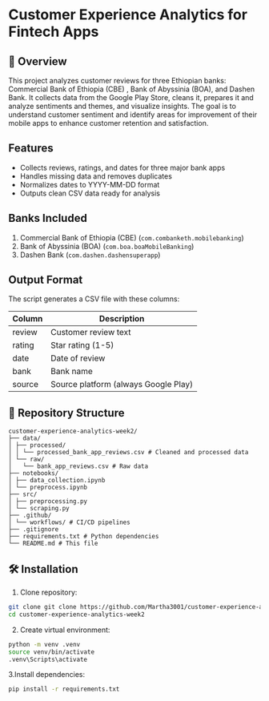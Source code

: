 # Customer Experience Analytics for Fintech Apps

## 📌 Overview
This project analyzes customer reviews for three Ethiopian banks: Commercial Bank of Ethiopia (CBE)
, Bank of Abyssinia (BOA), and Dashen Bank. It collects data from the Google Play Store, cleans it, prepares it and analyze sentiments and themes, and visualize insights. The goal is to understand customer sentiment and identify areas for improvement of their mobile apps to enhance
customer retention and satisfaction.


## Features

- Collects reviews, ratings, and dates for three major bank apps
- Handles missing data and removes duplicates
- Normalizes dates to YYYY-MM-DD format
- Outputs clean CSV data ready for analysis

## Banks Included

1. Commercial Bank of Ethiopia (CBE) (`com.combanketh.mobilebanking`)
2. Bank of Abyssinia (BOA) (`com.boa.boaMobileBanking`)
3. Dashen Bank (`com.dashen.dashensuperapp`)

## Output Format

The script generates a CSV file with these columns:

| Column  | Description                          | 
|---------|--------------------------------------|
| review  | Customer review text                 | 
| rating  | Star rating (1-5)                    | 
| date    | Date of review                       | 
| bank    | Bank name                            | 
| source  | Source platform (always Google Play) | 

## 📂 Repository Structure
```
customer-experience-analytics-week2/
├── data/
│ ├── processed/
│ │ └── processed_bank_app_reviews.csv # Cleaned and processed data
│ └── raw/
│   └── bank_app_reviews.csv # Raw data
├── notebooks/
│ ├── data_collection.ipynb
│ └── preprocess.ipynb
├── src/
│ ├── preprocessing.py 
│ └── scraping.py 
├── .github/
│ └── workflows/ # CI/CD pipelines
├── .gitignore
├── requirements.txt # Python dependencies
└── README.md # This file
```

## 🛠 Installation

1. Clone repository:
```bash
git clone git clone https://github.com/Martha3001/customer-experience-analytics-week2.git
cd customer-experience-analytics-week2
```

2. Create virtual environment:
```bash
python -m venv .venv
source venv/bin/activate 
.venv\Scripts\activate
```

3.Install dependencies:
```bash
pip install -r requirements.txt
```
